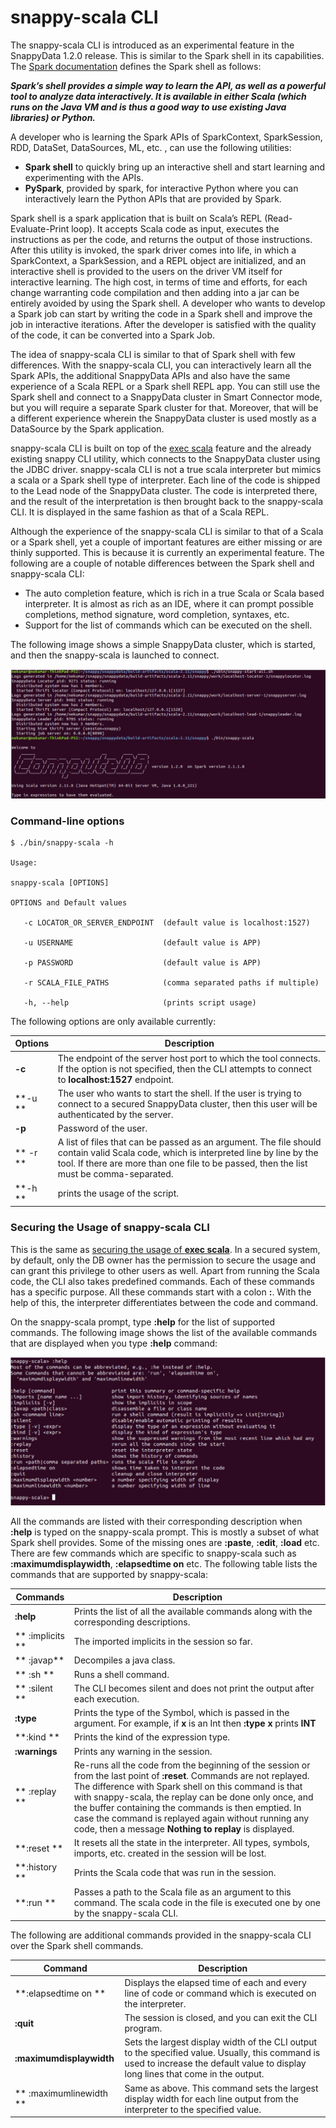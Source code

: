 # snappy-scala CLI

The snappy-scala CLI is introduced as an experimental feature in the SnappyData 1.2.0 release. This is similar to the Spark shell in its capabilities. The [Spark documentation](https://spark.apache.org/docs/2.1.1/quick-start.html) defines the Spark shell as follows: 

***Spark’s shell provides a simple way to learn the API, as well as a powerful tool to analyze data interactively. It is available in either Scala (which runs on the Java VM and is thus a good way to use existing Java libraries) or Python.***

A developer who is learning the Spark APIs of SparkContext, SparkSession, RDD, DataSet, DataSources, ML, etc. , can use the following utilities:

*	**Spark shell** to quickly bring up an interactive shell and start learning and experimenting with the APIs. 
*	**PySpark**, provided by spark, for interactive Python where you can interactively learn the Python APIs that are provided by Spark.

Spark shell is a spark application that is built on Scala’s REPL (Read-Evaluate-Print loop). It accepts Scala code as input, executes the instructions as per the code, and returns the output of those instructions. After this utility is invoked, the spark driver comes into life, in which a SparkContext, a SparkSession, and a REPL object are initialized, and an interactive shell is provided to the users on the driver VM itself for interactive learning.
The high cost, in terms of time and efforts, for each change warranting code compilation and then adding into a jar can be entirely avoided by using the Spark shell. A developer who wants to develop a Spark job can start by writing the code in a Spark shell and improve the job in interactive iterations. After the developer is satisfied with the quality of the code, it can be converted into a Spark Job.

The idea of snappy-scala CLI is similar to that of Spark shell with few differences. With the snappy-scala CLI, you can interactively learn all the Spark APIs, the additional SnappyData APIs and also have the same experience of a Scala REPL or a Spark shell REPL app. You can still use the Spark shell and connect to a SnappyData cluster in Smart Connector mode, but you will require a separate Spark cluster for that. Moreover, that will be a different experience wherein the SnappyData cluster is used mostly as a DataSource by the Spark application.

snappy-scala CLI is built on top of the [exec scala](/reference/sql_reference/exec-scala.md) feature and the already existing snappy CLI utility, which connects to the SnappyData cluster using the JDBC driver. snappy-scala CLI is not a true scala interpreter but mimics a scala or a Spark shell type of interpreter. Each line of the code is shipped to the Lead node of the SnappyData cluster. The code is interpreted there, and the result of the interpretation is then brought back to the snappy-scala CLI. It is displayed in the same fashion as that of a Scala REPL.

Although the experience of the snappy-scala CLI is similar to that of a Scala or a Spark shell, yet a couple of important features are either missing or are thinly supported. This is because it is currently an experimental feature. The following are a couple of notable differences between the Spark shell and snappy-scala CLI:

* The auto completion feature, which is rich in a true Scala or Scala based interpreter. It is almost as rich as an IDE, where it can prompt possible completions, method signature, word completion, syntaxes, etc.  
* Support for the list of commands which can be executed on the shell.

The following image shows a simple SnappyData cluster, which is started, and then the snappy-scala is launched to connect.

![Snappyscala](../../Images/snappy-scala_api.png)

### Command-line options

```
$ ./bin/snappy-scala -h

Usage:

snappy-scala [OPTIONS]

OPTIONS and Default values

   -c LOCATOR_OR_SERVER_ENDPOINT  (default value is localhost:1527)

   -u USERNAME                    (default value is APP)

   -p PASSWORD                    (default value is APP)

   -r SCALA_FILE_PATHS            (comma separated paths if multiple)

   -h, --help                     (prints script usage)

```

The following options are only available currently:

| Options | Description |
|--------|--------|
|     **-c**    |   The endpoint of the server host port to which the tool connects. If the option is not specified, then the CLI attempts to connect to **localhost:1527** endpoint.     |
|    **-u **   | The user who wants to start the shell. If the user is trying to connect to a secured SnappyData cluster, then this user will be authenticated by the server. |
|    **-p**    |  Password of the user.  |
|    ** -r **  |    A list of files that can be passed as an argument. The file should contain valid Scala code, which is interpreted line by line by the tool. If there are more than one file to be passed, then the list must be comma-separated.    |
| **-h  **      | prints the usage of the script.|


### Securing the Usage of snappy-scala CLI

This is the same as [securing the usage of **exec scala**](/programming_guide/scala_interpreter.md#secureexscala). In a secured system, by default, only the DB owner has the permission to secure the usage and can grant this privilege to other users as well. Apart from running the Scala code, the CLI also takes predefined commands. Each of these commands has a specific purpose. All these commands start with a colon **:**. With the help of this, the interpreter differentiates between the code and command.

On the snappy-scala prompt, type **:help** for the list of supported commands. The following image shows the  list of the available commands that are displayed when you type **:help** command:

![Snappyscala](../../Images/snappy-scala_api_1.png)

All the commands are listed with their corresponding description when **:help** is typed on the snappy-scala prompt. This is mostly a subset of what Spark shell provides. Some of the missing ones are **:paste**, **:edit**, **:load** etc. There are few commands which are specific to snappy-scala such as **:maximumdisplaywidth**, **:elapsedtime on** etc. The following table lists the commands that are supported by snappy-scala:

| Commands | Description |
|--------|--------|
|   **:help**     |    Prints the list of all the available commands along with the corresponding descriptions.    |
|**  :implicits **     |   The imported implicits in the session so far.     |
| ** :javap**      |    Decompiles a java class.     |
|** :sh **      |   Runs a shell command.     |
|  ** :silent **    |     The CLI becomes silent and does not print the output after each execution.   |
|   **:type**     |  Prints the type of the Symbol, which is passed in the argument. For example, if **x** is an Int then **:type x** prints **INT** |
|   **:kind **     |   Prints the kind of the expression type. |
|   **:warnings**     |   Prints any warning in the session.     |
|  ** :replay **    |  Re-runs all the code from the beginning of the session or from the last point of **:reset**. Commands are not replayed. The difference with Spark shell on this command is that with snappy-scala, the replay can be done only once, and the buffer containing the commands is then emptied. In case the command is replayed again without running any code, then a message **Nothing to replay** is displayed.      |
|    **:reset **   |    It resets all the state in the interpreter. All types, symbols, imports, etc. created in the session will be lost.    |
|**:history **     |  Prints the Scala code that was run in the session.      |
|**:run **| Passes a path to the Scala file as an argument to this command. The scala code in the file is executed one by one by the snappy-scala CLI.|

The following are additional commands provided in the snappy-scala CLI over the Spark shell commands.

| Command| Description |
|--------|--------|
|   **:elapsedtime on **    |Displays the elapsed time of each and every line of code or command which is executed on the interpreter.  |
| **:quit**|  The session is closed, and you can exit the CLI program.|
|**:maximumdisplaywidth <number>**   | Sets the largest display width of the CLI output to the specified value. Usually, this command is used to increase the default value to display long lines that come in the output. |
|** :maximumlinewidth <number>** |Same as above. This command sets the largest display width for each line output from the interpreter to the specified value. |
